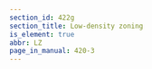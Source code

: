 ```yaml
---
section_id: 422g
section_title: Low-density zoning
is_element: true
abbr: LZ
page_in_manual: 420-3
---
```

